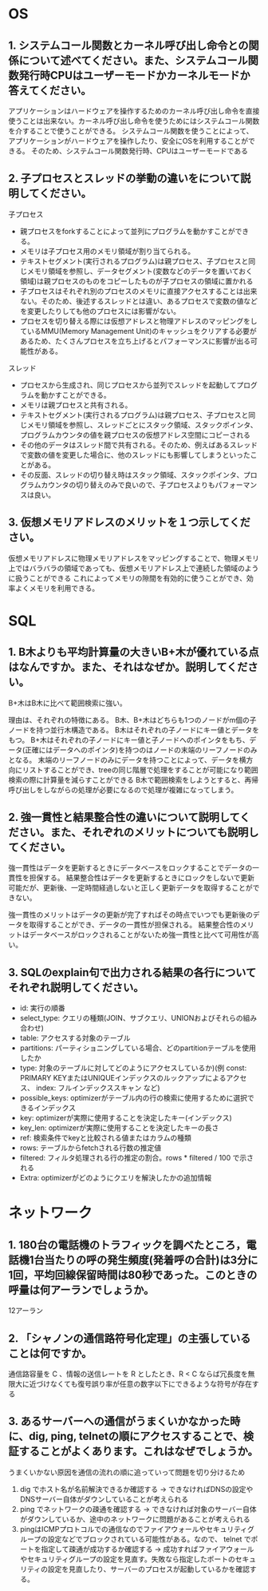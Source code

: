 # OS
## 1. システムコール関数とカーネル呼び出し命令との関係について述べてください。また、システムコール関数発行時CPUはユーザーモードかカーネルモードか答えてください。

アプリケーションはハードウェアを操作するためのカーネル呼び出し命令を直接使うことは出来ない。カーネル呼び出し命令を使うためにはシステムコール関数を介することで使うことができる。
システムコール関数を使うことによって、アプリケーションがハードウェアを操作したり、安全にOSを利用することができる。
そのため、システムコール関数発行時、CPUはユーザーモードである

## 2. 子プロセスとスレッドの挙動の違いをについて説明してください。

子プロセス
- 親プロセスをforkすることによって並列にプログラムを動かすことができる。
- メモリは子プロセス用のメモリ領域が割り当てられる。
- テキストセグメント(実行されるプログラム)は親プロセス、子プロセスと同じメモリ領域を参照し、データセグメント(変数などのデータを置いておく領域)は親プロセスのものをコピーしたものが子プロセスの領域に置かれる
- 子プロセスはそれぞれ別のプロセスのメモリに直接アクセスすることは出来ない。そのため、後述するスレッドとは違い、あるプロセスで変数の値などを変更したりしても他のプロセスには影響がない。
- プロセスを切り替える際には仮想アドレスと物理アドレスのマッピングをしているMMU(Memory Management Unit)のキャッシュをクリアする必要があるため、たくさんプロセスを立ち上げるとパフォーマンスに影響が出る可能性がある。

スレッド
- プロセスから生成され、同じプロセスから並列でスレッドを起動してプログラムを動かすことができる。
- メモリは親プロセスと共有される。
- テキストセグメント(実行されるプログラム)は親プロセス、子プロセスと同じメモリ領域を参照し、スレッドごとにスタック領域、スタックポインタ、プログラムカウンタの値を親プロセスの仮想アドレス空間にコピーされる
- その他のデータはスレッド間で共有される。そのため、例えばあるスレッドで変数の値を変更した場合に、他のスレッドにも影響してしまうといったことがある。
- その反面、スレッドの切り替え時はスタック領域、スタックポインタ、プログラムカウンタの切り替えのみで良いので、子プロセスよりもパフォーマンスは良い。

## 3. 仮想メモリアドレスのメリットを１つ示してください。

仮想メモリアドレスに物理メモリアドレスをマッピングすることで、物理メモリ上ではバラバラの領域であっても、仮想メモリアドレス上で連続した領域のように扱うことができる
これによってメモリの隙間を有効的に使うことができ、効率よくメモリを利用できる。


# SQL

## 1. B木よりも平均計算量の大きいB+木が優れている点はなんですか。また、それはなぜか。説明してください。

B+木はB木に比べて範囲検索に強い。

理由は、それぞれの特徴にある。
B木、B+木はどちらも1つのノードがm個の子ノードを持つ並行木構造である。
B木はそれぞれの子ノードにキー値とデータをもつ。
B+木はそれぞれの子ノードにキー値と子ノードへのポインタをもち、データ(正確にはデータへのポインタ)を持つのはノードの末端のリーフノードのみとなる。
末端のリーフノードのみにデータを持つことによって、データを横方向にリストすることができ、treeの同じ階層で処理をすることが可能になり範囲検索の際に計算量を減らすことができる
B木で範囲検索をしようとすると、再帰呼び出しをしながらの処理が必要になるので処理が複雑になってしまう。

## 2. 強一貫性と結果整合性の違いについて説明してください。また、それぞれのメリットについても説明してください。

強一貫性はデータを更新するときにデータベースをロックすることでデータの一貫性を担保する。
結果整合性はデータを更新するときにロックをしないで更新可能だが、更新後、一定時間経過しないと正しく更新データを取得することができない。

強一貫性のメリットはデータの更新が完了すればその時点でいつでも更新後のデータを取得することができ、データの一貫性が担保される。
結果整合性のメリットはデータベースがロックされることがないため強一貫性と比べて可用性が高い。

## 3. SQLのexplain句で出力される結果の各行についてそれぞれ説明してください。

- id: 実行の順番
- select_type: クエリの種類(JOIN、サブクエリ、UNIONおよびそれらの組み合わせ)
- table: アクセスする対象のテーブル
- partitions: パーティショニングしている場合、どのpartitionテーブルを使用したか
- type: 対象のテーブルに対してどのようにアクセスしているか)(例 const: PRIMARY KEYまたはUNIQUEインデックスのルックアップによるアクセス、 index: フルインデックススキャン など)
- possible_keys: optimizerがテーブル内の行の検索に使用するために選択できるインデックス
- key: optimizerが実際に使用することを決定したキー(インデックス)
- key_len: optimizerが実際に使用することを決定したキーの長さ
- ref: 検索条件でkeyと比較される値またはカラムの種類
- rows: テーブルからfetchされる行数の推定値
- filtered: フィルタ処理される行の推定の割合。rows * filtered / 100 で示される
- Extra: optimizerがどのようにクエリを解決したかの追加情報


# ネットワーク

## 1. 180台の電話機のトラフィックを調べたところ，電話機1台当たりの呼の発生頻度(発着呼の合計)は3分に1回，平均回線保留時間は80秒であった。このときの呼量は何アーランでしょうか。

12アーラン


## 2. 「シャノンの通信路符号化定理」の主張していることは何ですか。

通信路容量を C 、情報の送信レートを R としたとき、R < C ならば冗長度を無限大に近づけなくても復号誤り率が任意の数字以下にできるような符号が存在する


## 3. あるサーバーへの通信がうまくいかなかった時に、dig, ping, telnetの順にアクセスすることで、検証することがよくあります。これはなぜでしょうか。

うまくいかない原因を通信の流れの順に追っていって問題を切り分けるため

1. dig でホスト名が名前解決できるか確認する → できなければDNSの設定やDNSサーバー自体がダウンしていることが考えられる
2. ping でネットワークの疎通を確認する → できなければ対象のサーバー自体がダウンしているか、途中のネットワークに問題があることが考えられる
3. pingはICMPプロトコルでの通信なのでファイアウォールやセキュリティグループの設定などでブロックされている可能性がある。なので、 telnet でポートを指定して疎通が成功するか確認する → 成功すればファイアウォールやセキュリティグループの設定を見直す。失敗なら指定したポートのセキュリティの設定を見直したり、サーバーのプロセスが起動しているかを確認する。
